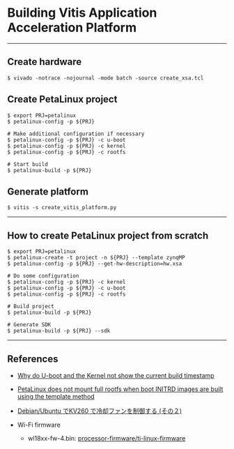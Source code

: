 # Building Vitis Application Acceleration Platform

***

## Create hardware

```shell-session
$ vivado -notrace -nojournal -mode batch -source create_xsa.tcl
```

## Create PetaLinux project

```shell-session
$ export PRJ=petalinux
$ petalinux-config -p ${PRJ}

# Make additional configuration if necessary
$ petalinux-config -p ${PRJ} -c u-boot
$ petalinux-config -p ${PRJ} -c kernel
$ petalinux-config -p ${PRJ} -c rootfs

# Start build
$ petalinux-build -p ${PRJ}
```

## Generate platform

```shell-session
$ vitis -s create_vitis_platform.py
```

***

## How to create PetaLinux project from scratch

```shell-session
$ export PRJ=petalinux
$ petalinux-create -t project -n ${PRJ} --template zynqMP
$ petalinux-config -p ${PRJ} --get-hw-description=hw.xsa

# Do some configuration
$ petalinux-config -p ${PRJ} -c kernel
$ petalinux-config -p ${PRJ} -c u-boot
$ petalinux-config -p ${PRJ} -c rootfs

# Build project
$ petalinux-build -p ${PRJ}

# Generate SDK
$ petalinux-build -p ${PRJ} --sdk
```

***

## References

- [Why do U-boot and the Kernel not show the current build timestamp](https://www.xilinx.com/support/answers/76559.html)

- [PetaLinux does not mount full rootfs when boot INITRD images are built using the template method](https://www.xilinx.com/support/answers/76842.html)

- [Debian/Ubuntu でKV260 で冷却ファンを制御する (その２)](https://qiita.com/ikwzm/items/f94748f5353271aab5ee)

- Wi-Fi firmware
  - wl18xx-fw-4.bin: [processor-firmware/ti-linux-firmware](https://git.ti.com/cgit/processor-firmware/ti-linux-firmware/log/ti-connectivity/wl18xx-fw-4.bin?h=ti-linux-firmware)
